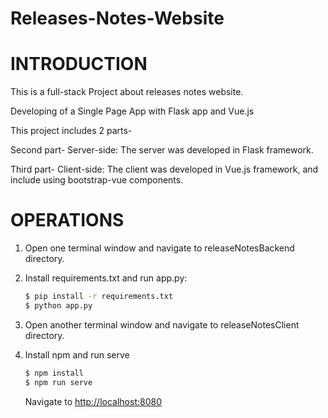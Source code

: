 # Releases-Notes-Website

# INTRODUCTION
This is a full-stack Project about releases notes website.

Developing of a Single Page App with Flask app and Vue.js

This project includes 2 parts-

Second part- Server-side: The server was developed in Flask framework. 

Third part- Client-side: The client was developed in Vue.js framework, and include using bootstrap-vue components.

# OPERATIONS
1. Open one terminal window and navigate to releaseNotesBackend directory.
2. Install requirements.txt and run app.py:
   
    ```sh
    $ pip install -r requirements.txt
    $ python app.py
    ```

3. Open another terminal window and navigate to releaseNotesClient directory.
4. Install npm and run serve

    ```sh
    $ npm install
    $ npm run serve
    ```

    Navigate to [http://localhost:8080](http://localhost:8080)
